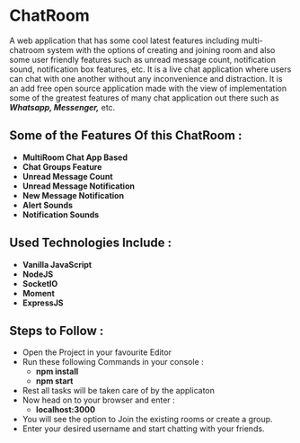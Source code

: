 # ChatRoom
A web application that has some cool latest features including multi-chatroom system with the options of creating and joining room and also some user friendly features such as unread message count, notification sound, notification box features, etc. It is a live chat application where users can chat with one another without any inconvenience and distraction. It is an add free open source application made with the view of implementation some of the greatest features of many chat application out there such as **_Whatsapp, Messenger,_** etc.

## Some of the Features Of this ChatRoom : 
- **MultiRoom Chat App Based**
- **Chat Groups Feature**
- **Unread Message Count**
- **Unread Message Notification**
- **New Message Notification**
- **Alert Sounds**
- **Notification Sounds**

## Used Technologies Include :
- **Vanilla JavaScript**
- **NodeJS**
- **SocketIO**
- **Moment**
- **ExpressJS**

## Steps to Follow :
- Open the Project in your favourite Editor
- Run these following Commands in your console :
  - **npm install**
  - **npm start**
- Rest all tasks will be taken care of by the applicaton
- Now head on to your browser and enter : 
  - **localhost:3000**
- You will see the option to Join the existing rooms or create a group.
- Enter your desired username and start chatting with your friends.

